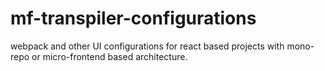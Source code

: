 # mf-transpiler-configurations


webpack and other UI configurations for react based projects with mono-repo or micro-frontend based architecture.
